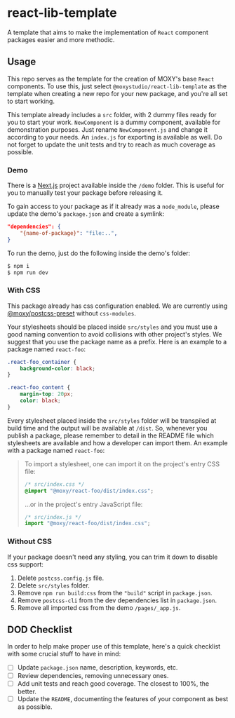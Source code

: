 # react-lib-template

A template that aims to make the implementation of `React` component packages easier and more methodic.

## Usage

This repo serves as the template for the creation of MOXY's base `React` components. To use this, just select `@moxystudio/react-lib-template` as the template when creating a new repo for your new package, and you're all set to start working.

This template already includes a `src` folder, with 2 dummy files ready for you to start your work. `NewComponent` is a dummy component, available for demonstration purposes. Just rename `NewComponent.js` and change it according to your needs. An `index.js` for exporting is available as well. Do not forget to update the unit tests and try to reach as much coverage as possible.

### Demo

There is a [Next.js](https://nextjs.org/) project available inside the `/demo` folder. This is useful for you to manually test your package before releasing it.

To gain access to your package as if it already was a `node_module`, please update the demo's `package.json` and create a symlink:
```json
"dependencies": {
    "{name-of-package}": "file:..",
}
```
To run the demo, just do the following inside the demo's folder:
```cmd
$ npm i
$ npm run dev
```

### With CSS

This package already has css configuration enabled. We are currently using [@moxy/postcss-preset](https://github.com/moxystudio/postcss-preset) without `css-modules`.

Your stylesheets should be placed inside `src/styles` and you must use a good naming convention to avoid collisions with other project's styles. We suggest that you use the package name as a prefix.
Here is an example to a package named `react-foo`:
```css
.react-foo_container {
    background-color: black;
}

.react-foo_content {
    margin-top: 20px;
    color: black;
}
```

Every stylesheet placed inside the `src/styles` folder will be transpiled at build time and the output will be available at `/dist`.
So, whenever you publish a package, please remember to detail in the README file which stylesheets are available and how a developer can import them.
An example with a package named `react-foo`:

> To import a stylesheet, one can import it on the project's entry CSS file:
> ```css
> /* src/index.css */
> @import "@moxy/react-foo/dist/index.css";
> ```
> ...or in the project's entry JavaScript file:
> ```js
> /* src/index.js */
> import "@moxy/react-foo/dist/index.css";
> ```

### Without CSS

If your package doesn't need any styling, you can trim it down to disable css support:
1. Delete `postcss.config.js` file.
2. Delete `src/styles` folder.
3. Remove `npm run build:css` from the `"build"` script in `package.json`.
4. Remove `postcss-cli` from the dev dependencies list in `package.json`.
5. Remove all imported css from the demo `/pages/_app.js`.

## DOD Checklist

In order to help make proper use of this template, here's a quick checklist with some crucial stuff to have in mind:

- [ ] Update `package.json` name, description, keywords, etc.
- [ ] Review dependencies, removing unnecessary ones.
- [ ] Add unit tests and reach good coverage. The closest to 100%, the better.
- [ ] Update the `README`, documenting the features of your component as best as possible.
